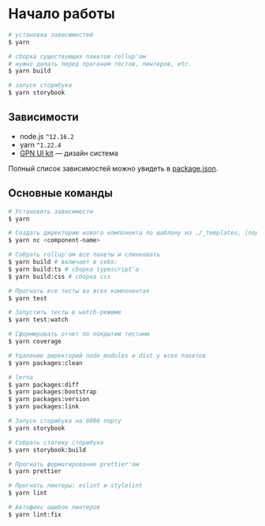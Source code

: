 # Начало работы

```bash
# установка зависимостей
$ yarn

# сборка существующих пакетов rollup'ом
# нужно делать перед прогоном тестов, линтеров, etc.
$ yarn build

# запуск сторибука
$ yarn storybook
```

## Зависимости

- node.js `^12.16.2`
- yarn `^1.22.4`
- [GPN UI kit](https://github.com/gpn-prototypes/ui-kit) — дизайн система

Полный список зависимостей можно увидеть в [package.json](../package.json).

## Основные команды

```bash
# Установить зависимости
$ yarn

# Создать директорию нового компонента по шаблону из ./_templates, [подробнее тут](./new-component.md)
$ yarn nc <component-name>

# Собрать rollup'ом все пакеты и слинковать
$ yarn build # включает в себя:
$ yarn build:ts # сборка typescript'а
$ yarn build:css # сборка css

# Прогнать все тесты во всех компонентах
$ yarn test

# Запустить тесты в watch-режиме
$ yarn test:watch

# Сформировать отчет по покрытию тестами
$ yarn coverage

# Удаление директорий node_modules и dist у всех пакетов
$ yarn packages:clean

# lerna
$ yarn packages:diff
$ yarn packages:bootstrap
$ yarn packages:version
$ yarn packages:link

# Запуск сторибука на 6006 порту
$ yarn storybook

# Собрать статику сторибука
$ yarn storybook:build

# Прогнать форматирование prettier'ом
$ yarn prettier

# Прогнать линтеры: eslint и stylelint
$ yarn lint

# Автофикс ошибок линтеров
$ yarn lint:fix
```
